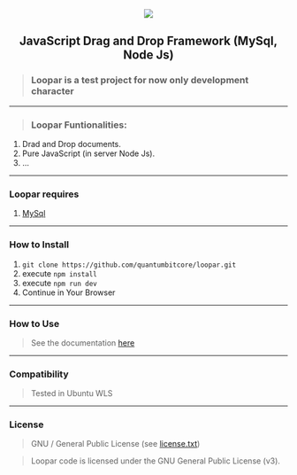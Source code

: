 <div align = "center">
    <img src = "https://user-images.githubusercontent.com/87505840/196587579-abe870c0-1491-4aa5-9e2f-e2c340b9c444.svg" height = "">
    <h2>JavaScript Drag and Drop Framework (MySql, Node Js)</h2>
</div>

> ### Loopar is a test project for now only development character
___
> ### Loopar Funtionalities:

1. Drad and Drop documents.
2. Pure JavaScript (in server Node Js).
3. ...
___
### Loopar requires
1. [MySql](https://github.com/mysqljs/mysql)

___
### How to Install

1. `git clone https://github.com/quantumbitcore/loopar.git`
2. execute `npm install`
3. execute `npm run dev`
4. Continue in Your Browser

___
### How to Use
> See the documentation [here](https://github.com/quantumbitcore/loopar/wiki)

___
### Compatibility
> Tested in Ubuntu WLS

___

### License
> GNU / General Public License (see [license.txt](license.txt))

> Loopar code is licensed under the GNU General Public License (v3).
